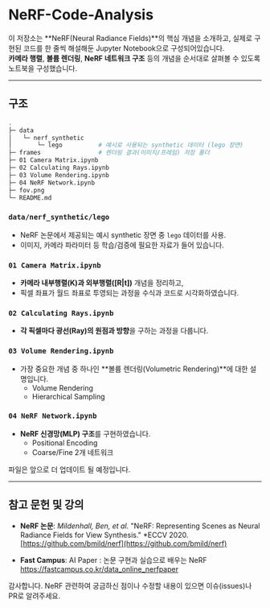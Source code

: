 # NeRF-Code-Analysis

이 저장소는 **NeRF(Neural Radiance Fields)**의 핵심 개념을 소개하고, 실제로 구현된 코드를 한 줄씩 해설해둔 Jupyter Notebook으로 구성되어있습니다.  
**카메라 행렬**, **볼륨 렌더링**, **NeRF 네트워크 구조** 등의 개념을 순서대로 살펴볼 수 있도록 노트북을 구성했습니다.  

---

## 구조

```bash
.
├─ data
│   └─ nerf_synthetic
│       └─ lego          # 예시로 사용되는 synthetic 데이터 (lego 장면)
├─ frames                # 렌더링 결과(이미지/프레임) 저장 폴더
├─ 01 Camera Matrix.ipynb
├─ 02 Calculating Rays.ipynb
├─ 03 Volume Rendering.ipynb
├─ 04 NeRF Network.ipynb
├─ fov.png
└─ README.md
```

### `data/nerf_synthetic/lego`
- NeRF 논문에서 제공되는 예시 synthetic 장면 중 `lego` 데이터를 사용.
- 이미지, 카메라 파라미터 등 학습/검증에 필요한 자료가 들어 있습니다.

### `01 Camera Matrix.ipynb`
- **카메라 내부행렬(K)과 외부행렬([R|t])** 개념을 정리하고,  
- 픽셀 좌표가 월드 좌표로 투영되는 과정을 수식과 코드로 시각화하였습니다.

### `02 Calculating Rays.ipynb`
- **각 픽셀마다 광선(Ray)의 원점과 방향**을 구하는 과정을 다룹니다.  

### `03 Volume Rendering.ipynb`
- 가장 중요한 개념 중 하나인 **볼륨 렌더링(Volumetric Rendering)**에 대한 설명입니다.
  - Volume Rendering
  - Hierarchical Sampling

### `04 NeRF Network.ipynb`
- **NeRF 신경망(MLP) 구조**를 구현하였습니다.
  - Positional Encoding  
  - Coarse/Fine 2개 네트워크  
  
파일은 앞으로 더 업데이트 될 예정입니다.

---
## 참고 문헌 및 강의

- **NeRF 논문**: *Mildenhall, Ben, et al.* "NeRF: Representing Scenes as Neural Radiance Fields for View Synthesis." *ECCV 2020.
[https://github.com/bmild/nerf](https://github.com/bmild/nerf)


- **Fast Campus**: AI Paper : 논문 구현과 실습으로 배우는 NeRF
https://fastcampus.co.kr/data_online_nerfpaper

감사합니다. NeRF 관련하여 궁금하신 점이나 수정할 내용이 있으면 이슈(issues)나 PR로 알려주세요.  